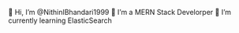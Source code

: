 👋 Hi, I’m @NithinIBhandari1999
👀 I’m a MERN Stack Develorper
🌱 I’m currently learning ElasticSearch
